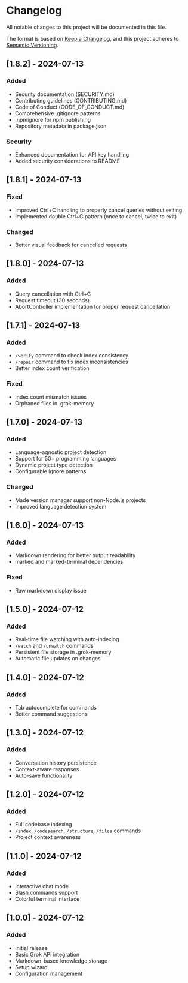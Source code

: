 # Changelog

All notable changes to this project will be documented in this file.

The format is based on [Keep a Changelog](https://keepachangelog.com/en/1.0.0/),
and this project adheres to [Semantic Versioning](https://semver.org/spec/v2.0.0.html).

## [1.8.2] - 2024-07-13

### Added
- Security documentation (SECURITY.md)
- Contributing guidelines (CONTRIBUTING.md)
- Code of Conduct (CODE_OF_CONDUCT.md)
- Comprehensive .gitignore patterns
- .npmignore for npm publishing
- Repository metadata in package.json

### Security
- Enhanced documentation for API key handling
- Added security considerations to README

## [1.8.1] - 2024-07-13

### Fixed
- Improved Ctrl+C handling to properly cancel queries without exiting
- Implemented double Ctrl+C pattern (once to cancel, twice to exit)

### Changed
- Better visual feedback for cancelled requests

## [1.8.0] - 2024-07-13

### Added
- Query cancellation with Ctrl+C
- Request timeout (30 seconds)
- AbortController implementation for proper request cancellation

## [1.7.1] - 2024-07-13

### Added
- `/verify` command to check index consistency
- `/repair` command to fix index inconsistencies
- Better index count verification

### Fixed
- Index count mismatch issues
- Orphaned files in .grok-memory

## [1.7.0] - 2024-07-13

### Added
- Language-agnostic project detection
- Support for 50+ programming languages
- Dynamic project type detection
- Configurable ignore patterns

### Changed
- Made version manager support non-Node.js projects
- Improved language detection system

## [1.6.0] - 2024-07-13

### Added
- Markdown rendering for better output readability
- marked and marked-terminal dependencies

### Fixed
- Raw markdown display issue

## [1.5.0] - 2024-07-12

### Added
- Real-time file watching with auto-indexing
- `/watch` and `/unwatch` commands
- Persistent file storage in .grok-memory
- Automatic file updates on changes

## [1.4.0] - 2024-07-12

### Added
- Tab autocomplete for commands
- Better command suggestions

## [1.3.0] - 2024-07-12

### Added
- Conversation history persistence
- Context-aware responses
- Auto-save functionality

## [1.2.0] - 2024-07-12

### Added
- Full codebase indexing
- `/index`, `/codesearch`, `/structure`, `/files` commands
- Project context awareness

## [1.1.0] - 2024-07-12

### Added
- Interactive chat mode
- Slash commands support
- Colorful terminal interface

## [1.0.0] - 2024-07-12

### Added
- Initial release
- Basic Grok API integration
- Markdown-based knowledge storage
- Setup wizard
- Configuration management